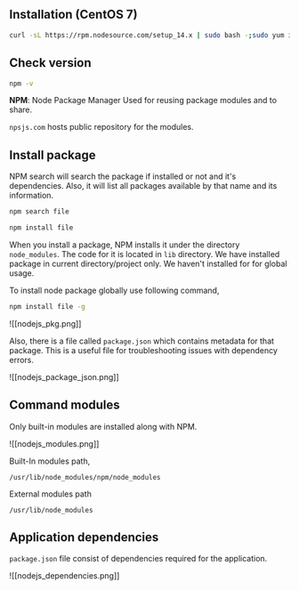 
## Installation (CentOS 7)

```bash
curl -sL https://rpm.nodesource.com/setup_14.x | sudo bash -;sudo yum install -y nodejs
```

## Check version

```bash
npm -v
```

**NPM**: Node Package Manager
Used for reusing package modules and to share.

`npsjs.com` hosts public repository for the modules.

## Install package

NPM search will search the package if installed or not and it's dependencies. Also, it will list all packages available by that name and its information.

```bash
npm search file
```

```bash
npm install file
```

When you install a package, NPM installs it under the directory `node_modules`. The code for it is located in `lib` directory. We have installed package in current directory/project only. We haven't installed for for global usage.

To install node package globally use following command,

```bash
npm install file -g
```

![[nodejs_pkg.png]]

Also, there is a file called `package.json` which contains metadata for that package. This is a useful file for troubleshooting issues with dependency errors.

![[nodejs_package_json.png]]

## Command modules

Only built-in modules are installed along with NPM.

![[nodejs_modules.png]]

Built-In modules path,

```
/usr/lib/node_modules/npm/node_modules
```

External modules path

```
/usr/lib/node_modules
```

## Application dependencies

`package.json` file consist of dependencies required for the application.

![[nodejs_dependencies.png]]